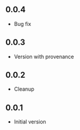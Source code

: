 ## 0.0.4

-   Bug fix

## 0.0.3

-   Version with provenance

## 0.0.2

-   Cleanup

## 0.0.1

-   Initial version
